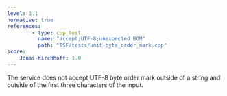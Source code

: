 ```yaml
---
level: 1.1
normative: true
references:
        - type: cpp_test
          name: "accept;UTF-8;unexpected BOM"
          path: "TSF/tests/unit-byte_order_mark.cpp"
score:
    Jonas-Kirchhoff: 1.0
---
```


The service does not accept UTF-8 byte order mark outside of a string and outside of the first three characters of the input.